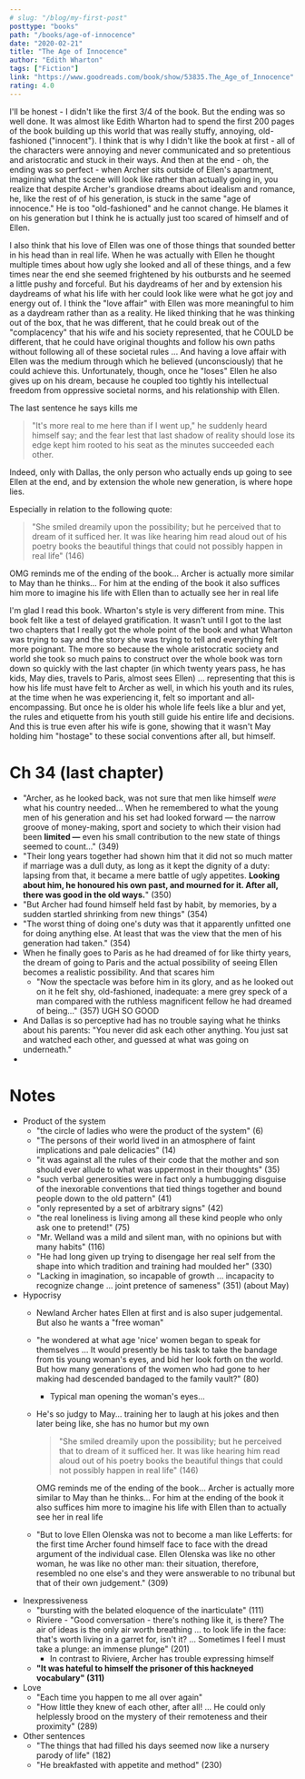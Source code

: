 ```yaml
---
# slug: "/blog/my-first-post"
posttype: "books"
path: "/books/age-of-innocence"
date: "2020-02-21"
title: "The Age of Innocence"
author: "Edith Wharton"
tags: ["Fiction"]
link: "https://www.goodreads.com/book/show/53835.The_Age_of_Innocence"
rating: 4.0
---
```


I'll be honest - I didn't like the first 3/4 of the book. But the ending was so well done. It was almost like Edith Wharton had to spend the first 200 pages of the book building up this world that was really stuffy, annoying, old-fashioned ("innocent"). I think that is why I didn't like the book at first - all of the characters were annoying and never communicated and so pretentious and aristocratic and stuck in their ways. And then at the end - oh, the ending was so perfect - when Archer sits outside of Ellen's apartment, imagining what the scene will look like rather than actually going in, you realize that despite Archer's grandiose dreams about idealism and romance, he, like the rest of of his generation, is stuck in the same "age of innocence." He is too "old-fashioned" and he cannot change. He blames it on his generation but I think he is actually just too scared of himself and of Ellen.

I also think that his love of Ellen was one of those things that sounded better in his head than in real life. When he was actually with Ellen he thought multiple times about how ugly she looked and all of these things, and a few times near the end she seemed frightened by his outbursts and he seemed a little pushy and forceful. But his daydreams of her and by extension his daydreams of what his life with her could look like were what he got joy and energy out of. I think the "love affair" with Ellen was more meaningful to him as a daydream rather than as a reality. He liked thinking that he was thinking out of the box, that he was different, that he could break out of the "complacency" that his wife and his society represented, that he COULD be different, that he could have original thoughts and follow his own paths without following all of these societal rules ... And having a love affair with Ellen was the medium through which he believed (unconsciously) that he could achieve this. Unfortunately, though, once he "loses" Ellen he also gives up on his dream, because he coupled too tightly his intellectual freedom from oppressive societal norms, and his relationship with Ellen. 

The last sentence he says kills me

> "It's more real to me here than if I went up," he suddenly heard himself say; and the fear lest that last shadow of reality should lose its edge kept him rooted to his seat as the minutes succeeded each other.

Indeed, only with Dallas, the only person who actually ends up going to see Ellen at the end, and by extension the whole new generation, is where hope lies. 

Especially in relation to the following quote:

> "She smiled dreamily upon the possibility; but he perceived that to dream of it sufficed her. It was like hearing him read aloud out of his poetry books the beautiful things that could not possibly happen in real life" (146)

OMG reminds me of the ending of the book... Archer is actually more similar to May than he thinks... For him at the ending of the book it also suffices him more to imagine his life with Ellen than to actually see her in real life

I'm glad I read this book. Wharton's style is very different from mine. This book felt like a test of delayed gratification. It wasn't until I got to the last two chapters that I really got the whole point of the book and what Wharton was trying to say and the story she was trying to tell and everything felt more poignant. The more so because the whole aristocratic society and world she took so much pains to construct over the whole book was torn down so quickly with the last chapter (in which twenty years pass, he has kids, May dies, travels to Paris, almost sees Ellen) ... representing that this is how his life must have felt to Archer as well, in which his youth and its rules, at the time when he was experiencing it, felt so important and all-encompassing. But once he is older his whole life feels like a blur and yet, the rules and etiquette from his youth still guide his entire life and decisions. And this is true even after his wife is gone, showing that it wasn't May holding him "hostage" to these social conventions after all, but himself.

# Ch 34 (last chapter)

- "Archer, as he looked back, was not sure that men like himself *were* what his country needed... When he remembered to what the young men of his generation and his set had looked forward — the narrow groove of money-making, sport and society to which their vision had been **limited —** even his small contribution to the new state of things seemed to count..." (349)
- "Their long years together had shown him that it did not so much matter if marriage was a dull duty, as long as it kept the dignity of a duty: lapsing from that, it became a mere battle of ugly appetites. **Looking about him, he honoured his own past, and mourned for it. After all, there was good in the old ways.**" (350)
- "But Archer had found himself held fast by habit, by memories, by a sudden startled shrinking from new things" (354)
- "The worst thing of doing one's duty was that it apparently unfitted one for doing anything else. At least that was the view that the men of his generation had taken." (354)
- When he finally goes to Paris as he had dreamed of for like thirty years, the dream of going to Paris and the actual possibility of seeing Ellen becomes a realistic possibility. And that scares him
    - "Now the spectacle was before him in its glory, and as he looked out on it he felt shy, old-fashioned, inadequate: a mere grey speck of a man compared with the ruthless magnificent fellow he had dreamed of being..." (357) UGH SO GOOD
- And Dallas is so perceptive had has no trouble saying what he thinks about his parents: "You never did ask each other anything. You just sat and watched each other, and guessed at what was going on underneath."
- 

# Notes

- Product of the system
    - "the circle of ladies who were the product of the system" (6)
    - "The persons of their world lived in an atmosphere of faint implications and pale delicacies" (14)
    - "it was against all the rules of their code that the mother and son should ever allude to what was uppermost in their thoughts" (35)
    - "such verbal generosities were in fact only a humbugging disguise of the inexorable conventions that tied things together and bound people down to the old pattern" (41)
    - "only represented by a set of arbitrary signs" (42)
    - "the real loneliness is living among all these kind people who only ask one to pretend!" (75)
    - "Mr. Welland was a mild and silent man, with no opinions but with many habits" (116)
    - "He had long given up trying to disengage her real self from the shape into which tradition and training had moulded her" (330)
    - "Lacking in imagination, so incapable of growth ... incapacity to recognize change ... joint pretence of sameness" (351) (about May)
- Hypocrisy
    - Newland Archer hates Ellen at first and is also super judgemental. But also he wants a "free woman"
    - "he wondered at what age 'nice' women began to speak for themselves ... It would presently be his task to take the bandage from tis young woman's eyes, and bid her look forth on the world. But how many generations of the women who had gone to her making had descended bandaged to the family vault?" (80)
        - Typical man opening the woman's eyes...
    - He's so judgy to May... training her to laugh at his jokes and then later being like, she has no humor but my own

        > "She smiled dreamily upon the possibility; but he perceived that to dream of it sufficed her. It was like hearing him read aloud out of his poetry books the beautiful things that could not possibly happen in real life" (146)

        OMG reminds me of the ending of the book... Archer is actually more similar to May than he thinks... For him at the ending of the book it also suffices him more to imagine his life with Ellen than to actually see her in real life

    - "But to love Ellen Olenska was not to become a man like Lefferts: for the first time Archer found himself face to face with the dread argument of the individual case. Ellen Olenska was like no other woman, he was like no other man: their situation, therefore, resembled no one else's and they were answerable to no tribunal but that of their own judgement." (309)
- Inexpressiveness
    - "bursting with the belated eloquence of the inarticulate" (111)
    - Riviere - "Good conversation - there's nothing like it, is there? The air of ideas is the only air worth breathing ... to look life in the face: that's worth living in a garret for, isn't it? ... Sometimes I feel I must take a plunge: an immense plunge" (201)
        - In contrast to Riviere, Archer has trouble expressing himself
    - **"It was hateful to himself the prisoner of this hackneyed vocabulary" (311)**
- Love
    - "Each time you happen to me all over again"
    - "How little they knew of each other, after all! ... He could only helplessly brood on the mystery of their remoteness and their proximity" (289)
- Other sentences
    - "The things that had filled his days seemed now like a nursery parody of life" (182)
    - "He breakfasted with appetite and method" (230)